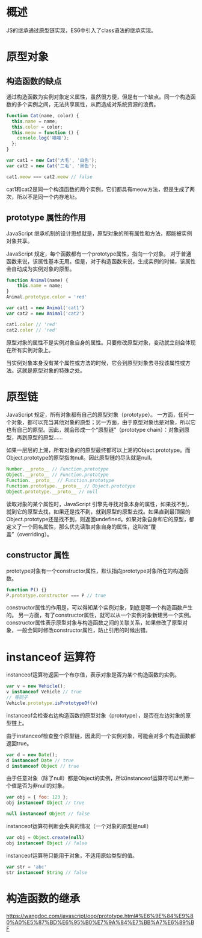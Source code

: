 # 概述
JS的继承通过原型链实现，ES6中引入了class语法的继承实现。

# 原型对象
## 构造函数的缺点
通过构造函数为实例对象定义属性，虽然很方便，但是有一个缺点。同一个构造函数的多个实例之间，无法共享属性，从而造成对系统资源的浪费。
```js
function Cat(name, color) {
  this.name = name;
  this.color = color;
  this.meow = function () {
    console.log('喵喵');
  };
}

var cat1 = new Cat('大毛', '白色');
var cat2 = new Cat('二毛', '黑色');

cat1.meow === cat2.meow // false
```
cat1和cat2是同一个构造函数的两个实例，它们都具有meow方法，但是生成了两次，所以不是同一个内存地址。

## prototype 属性的作用
JavaScript 继承机制的设计思想就是，原型对象的所有属性和方法，都能被实例对象共享。

JavaScript 规定，每个函数都有一个prototype属性，指向一个对象。
对于普通函数来说，该属性基本无用。但是，对于构造函数来说，生成实例的时候，该属性会自动成为实例对象的原型。
```js
function Animal(name) {
    this.name = name;
}
Animal.prototype.color = 'red'

var cat1 = new Animal('cat1')
var cat2 = new Animal('cat2')

cat1.color // 'red'
cat2.color // 'red'
```

原型对象的属性不是实例对象自身的属性。只要修改原型对象，变动就立刻会体现在所有实例对象上。

当实例对象本身没有某个属性或方法的时候，它会到原型对象去寻找该属性或方法。这就是原型对象的特殊之处。

# 原型链
JavaScript 规定，所有对象都有自己的原型对象（prototype）。
一方面，任何一个对象，都可以充当其他对象的原型；另一方面，由于原型对象也是对象，所以它也有自己的原型。因此，就会形成一个“原型链”（prototype chain）：对象到原型，再到原型的原型……

如果一层层的上溯，所有对象的的原型最终都可以上溯的Object.prototype。而Object.prototype的原型指向null。因此原型链的尽头就是null。
```js
Number.__proto__ // Function.prototype
Object.__proto__ // Function.prototype
Function.__proto__ // Function.prototype
Function.prototype.__proto__ // Object.prototype
Object.prototype.__proto__ // null
```

读取对象的某个属性时，JavaScript 引擎先寻找对象本身的属性，如果找不到，就到它的原型去找，如果还是找不到，就到原型的原型去找。如果直到最顶层的Object.prototype还是找不到，则返回undefined。如果对象自身和它的原型，都定义了一个同名属性，那么优先读取对象自身的属性，这叫做“覆盖”（overriding）。

## constructor 属性
prototype对象有一个constructor属性，默认指向prototype对象所在的构造函数。
```js
function P() {}
P.prototype.constructor === P // true
```
constructor属性的作用是，可以得知某个实例对象，到底是哪一个构造函数产生的。
另一方面，有了constructor属性，就可以从一个实例对象新建另一个实例。
constructor属性表示原型对象与构造函数之间的关联关系，如果修改了原型对象，一般会同时修改constructor属性，防止引用的时候出错。

# instanceof 运算符
instanceof运算符返回一个布尔值，表示对象是否为某个构造函数的实例。
```js
var v = new Vehicle();
v instanceof Vehicle // true
// 等同于
Vehicle.prototype.isPrototypeOf(v)
```
instanceof会检查右边构造函数的原型对象（prototype），是否在左边对象的原型链上。

由于instanceof检查整个原型链，因此同一个实例对象，可能会对多个构造函数都返回true。
```js
var d = new Date();
d instanceof Date // true
d instanceof Object // true
```

由于任意对象（除了null）都是Object的实例，所以instanceof运算符可以判断一个值是否为非null的对象。
```js
var obj = { foo: 123 };
obj instanceof Object // true

null instanceof Object // false
```

instanceof运算符判断会失真的情况（一个对象的原型是null）
```js
var obj = Object.create(null)
obj instanceof Object // false
```

instanceof运算符只能用于对象，不适用原始类型的值。
```js
var str = 'abc'
str instanceof String // false
```

# 构造函数的继承
https://wangdoc.com/javascript/oop/prototype.html#%E6%9E%84%E9%80%A0%E5%87%BD%E6%95%B0%E7%9A%84%E7%BB%A7%E6%89%BF



